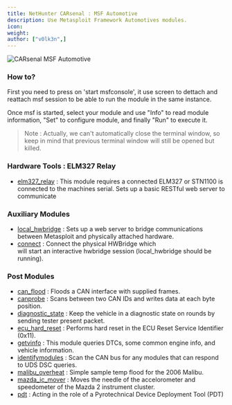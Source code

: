 ```yaml
---
title: NetHunter CARsenal : MSF Automotive
description: Use Metasploit Framework Automotives modules.
icon:
weight:
author: ["v0lk3n",]
---
```


<img src="../assets/msf.gif" alt="CARsenal MSF Automotive">

### How to?

First you need to press on 'start msfconsole', it use screen to dettach and reattach msf session to be able to run the module in the same instance. 

Once msf is started, select your module and use "Info" to read module information, "Set" to configure module, and finally "Run" to execute it.

> Note : Actually, we can't automatically close the terminal window, so keep in mind that previous terminal window will still be opened but killed.

### Hardware Tools : ELM327 Relay 

- <a href="https://raw.githubusercontent.com/rapid7/metasploit-framework/refs/heads/master/tools/hardware/elm327_relay.rb" target="_blank">elm327_relay</a> : This module requires a connected ELM327 or STN1100 is connected to the machines serial. Sets up a basic RESTful web server to communicate

### Auxiliary Modules

- <a href="https://www.rapid7.com/db/modules/auxiliary/server/local_hwbridge/" target="_blank">local_hwbridge</a> : Sets up a web server to bridge communications between Metasploit and physically attached hardware.
- <a href="https://www.rapid7.com/db/modules/auxiliary/client/hwbridge/connect/" target="_blank">connect</a> : Connect the physical HWBridge which  
will start an interactive hwbridge session (local_hwbridge should be running).

### Post Modules
- <a href="https://www.rapid7.com/db/modules/post/hardware/automotive/can_flood/" target="_blank">can_flood</a> : Floods a CAN interface with supplied frames.
- <a href="https://www.rapid7.com/db/modules/post/hardware/automotive/canprobe/" target="_blank">canprobe</a> : Scans between two CAN IDs and writes data at each byte position.
- <a href="https://www.rapid7.com/db/modules/post/hardware/automotive/diagnostic_state/" target="_blank">diagnostic_state</a> : Keep the vehicle in a diagnostic state on rounds by sending tester present packet.
- <a href="https://www.rapid7.com/db/modules/post/hardware/automotive/ecu_hard_reset/" target="_blank">ecu_hard_reset</a> : Performs hard reset in the ECU Reset Service Identifier (0x11).
- <a href="https://www.rapid7.com/db/modules/post/hardware/automotive/getvinfo/" target="_blank">getvinfo</a> : This module queries DTCs, some common engine info, and vehicle information.
- <a href="https://www.rapid7.com/db/modules/post/hardware/automotive/identifymodules/" target="_blank">identifymodules</a> : Scan the CAN bus for any modules that can respond to UDS DSC queries.
- <a href="https://www.rapid7.com/db/modules/post/hardware/automotive/malibu_overheat/" target="_blank">malibu_overheat</a> : Simple sample temp flood for the 2006 Malibu.
- <a href="https://www.rapid7.com/db/modules/post/hardware/automotive/mazda_ic_mover/" target="_blank">mazda_ic_mover</a> : Moves the needle of the accelorometer and speedometer of the Mazda 2 instrument cluster.
- <a href="https://www.rapid7.com/db/modules/post/hardware/automotive/pdt/" target="_blank">pdt</a> : Acting in the role of a Pyrotechnical Device Deployment Tool (PDT)
